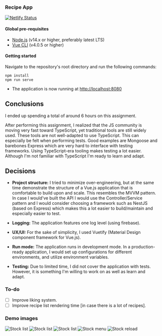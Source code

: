 ### Recipe App

[![Netlify Status](https://api.netlify.com/api/v1/badges/de5051b6-244d-423c-b8fa-aa6323b83ff1/deploy-status)](https://app.netlify.com/sites/gracious-bhabha-1f6f7b/deploys)


#### Global pre-requisites
- [Node.js](https://nodejs.org/en/) (v14.x or higher, preferably latest LTS)
- [Vue CLI](https://www.npmjs.com/package/@vue/cli) (v4.0.5 or higher)

#### Getting started
Navigate to the repository's root directory and run the following commands:
```
npm install
npm run serve
```

- The application is now running at [http://localhost:8080](http://localhost:8080)

## Conclusions
I ended up spending a total of around 6 hours on this assignment.

After performing this assignment, I realized that the JS community is moving very fast toward TypeScript, yet traditional tools are still widely used. These tools are not well-adapted to use TypeScript. This can especially be felt when performing tests. Good examples are Mongoose and barebones Express which are very hard to interface with testing frameworks. Using TypeScript-era tooling makes testing a lot easier. Although I'm not familiar with TypeScript I'm ready to learn and adapt.


## Decisions

- **Project structure:** I tried to minimize over-engineering, but at the same time demonstrate the structure of a Vue.js application that is comfortable to build upon and scale. This resembles the MVVM pattern. In case I would've built the API I would use the Controller/Service pattern and I would consider choosing a framework such as NestJS (based on Express) which makes this a lot easier to build/maintain and especially easier to test.

- **Logging:** The application features one log level (using firebase).

- **UX/UI:** For the sake of simplicity, I used Vuetify (Material Design component framework for Vue.js).

- **Run mode:** The application runs in development mode. In a production-ready application, I would set up configurations for different environments, and utilize environment variables.

- **Testing:** Due to limited time, I did not cover the application with tests. However, it is something I'm willing to work on as well as learn and adapt.

### To-do
- [ ] Improve liking system.
- [ ] Improve recipe list rendering time [in case there is a lot of recipes].

### Demo images
![Stock list](image-login.png)
![Stock list](image-home.png)
![Stock list](image-home-2.png)
![Stock menu](image-menu.png)
![Stock reload](image-reload.png)

